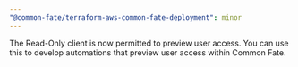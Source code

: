 ```yaml
---
"@common-fate/terraform-aws-common-fate-deployment": minor
---
```


The Read-Only client is now permitted to preview user access. You can use this to develop automations that preview user access within Common Fate.
